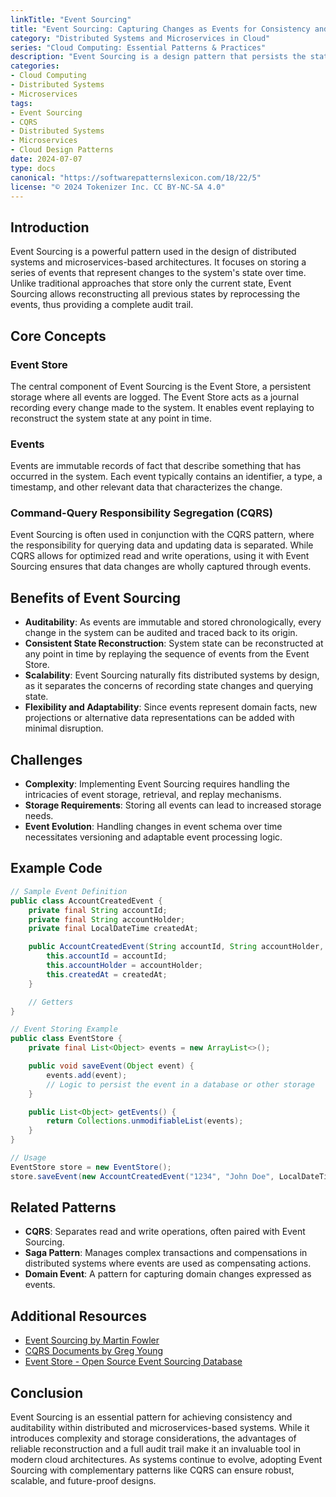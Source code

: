 ```yaml
---
linkTitle: "Event Sourcing"
title: "Event Sourcing: Capturing Changes as Events for Consistency and Auditing"
category: "Distributed Systems and Microservices in Cloud"
series: "Cloud Computing: Essential Patterns & Practices"
description: "Event Sourcing is a design pattern that persists the state of a system as a sequence of state-changing events. This pattern ensures consistent state reproduction across distributed systems and provides comprehensive auditing capabilities."
categories:
- Cloud Computing
- Distributed Systems
- Microservices
tags:
- Event Sourcing
- CQRS
- Distributed Systems
- Microservices
- Cloud Design Patterns
date: 2024-07-07
type: docs
canonical: "https://softwarepatternslexicon.com/18/22/5"
license: "© 2024 Tokenizer Inc. CC BY-NC-SA 4.0"
---
```


## Introduction

Event Sourcing is a powerful pattern used in the design of distributed systems and microservices-based architectures. It focuses on storing a series of events that represent changes to the system's state over time. Unlike traditional approaches that store only the current state, Event Sourcing allows reconstructing all previous states by reprocessing the events, thus providing a complete audit trail.

## Core Concepts

### Event Store
The central component of Event Sourcing is the Event Store, a persistent storage where all events are logged. The Event Store acts as a journal recording every change made to the system. It enables event replaying to reconstruct the system state at any point in time.

### Events
Events are immutable records of fact that describe something that has occurred in the system. Each event typically contains an identifier, a type, a timestamp, and other relevant data that characterizes the change.

### Command-Query Responsibility Segregation (CQRS)
Event Sourcing is often used in conjunction with the CQRS pattern, where the responsibility for querying data and updating data is separated. While CQRS allows for optimized read and write operations, using it with Event Sourcing ensures that data changes are wholly captured through events.

## Benefits of Event Sourcing

- **Auditability**: As events are immutable and stored chronologically, every change in the system can be audited and traced back to its origin.
- **Consistent State Reconstruction**: System state can be reconstructed at any point in time by replaying the sequence of events from the Event Store.
- **Scalability**: Event Sourcing naturally fits distributed systems by design, as it separates the concerns of recording state changes and querying state.
- **Flexibility and Adaptability**: Since events represent domain facts, new projections or alternative data representations can be added with minimal disruption.

## Challenges

- **Complexity**: Implementing Event Sourcing requires handling the intricacies of event storage, retrieval, and replay mechanisms.
- **Storage Requirements**: Storing all events can lead to increased storage needs.
- **Event Evolution**: Handling changes in event schema over time necessitates versioning and adaptable event processing logic.

## Example Code

```java
// Sample Event Definition
public class AccountCreatedEvent {
    private final String accountId;
    private final String accountHolder;
    private final LocalDateTime createdAt;

    public AccountCreatedEvent(String accountId, String accountHolder, LocalDateTime createdAt) {
        this.accountId = accountId;
        this.accountHolder = accountHolder;
        this.createdAt = createdAt;
    }

    // Getters
}

// Event Storing Example
public class EventStore {
    private final List<Object> events = new ArrayList<>();

    public void saveEvent(Object event) {
        events.add(event);
        // Logic to persist the event in a database or other storage
    }

    public List<Object> getEvents() {
        return Collections.unmodifiableList(events);
    }
}

// Usage
EventStore store = new EventStore();
store.saveEvent(new AccountCreatedEvent("1234", "John Doe", LocalDateTime.now()));
```

## Related Patterns

- **CQRS**: Separates read and write operations, often paired with Event Sourcing.
- **Saga Pattern**: Manages complex transactions and compensations in distributed systems where events are used as compensating actions.
- **Domain Event**: A pattern for capturing domain changes expressed as events.

## Additional Resources

- [Event Sourcing by Martin Fowler](https://martinfowler.com/eaaDev/EventSourcing.html)
- [CQRS Documents by Greg Young](http://cqrs.nu/)
- [Event Store - Open Source Event Sourcing Database](https://eventstore.com/)

## Conclusion

Event Sourcing is an essential pattern for achieving consistency and auditability within distributed and microservices-based systems. While it introduces complexity and storage considerations, the advantages of reliable reconstruction and a full audit trail make it an invaluable tool in modern cloud architectures. As systems continue to evolve, adopting Event Sourcing with complementary patterns like CQRS can ensure robust, scalable, and future-proof designs.
